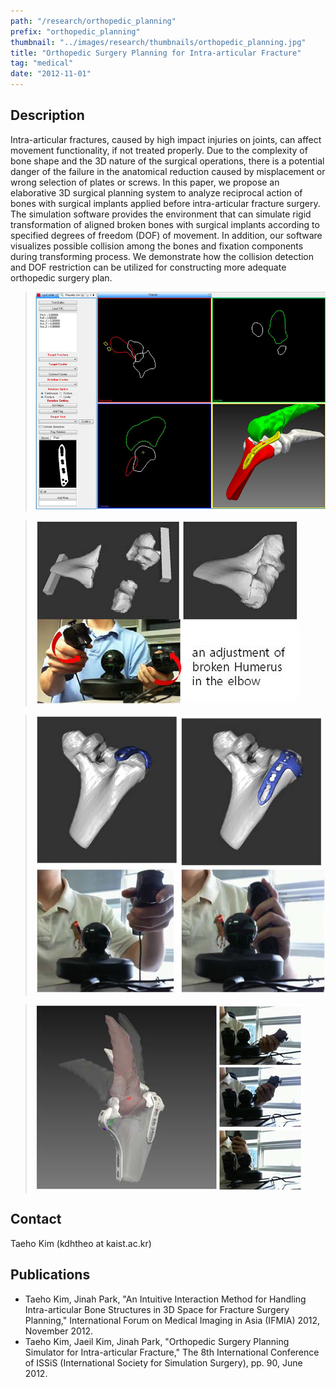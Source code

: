 ```yaml
---
path: "/research/orthopedic_planning"
prefix: "orthopedic_planning"
thumbnail: "../images/research/thumbnails/orthopedic_planning.jpg"
title: "Orthopedic Surgery Planning for Intra-articular Fracture"
tag: "medical"
date: "2012-11-01"
---
```


## Description

Intra-articular fractures, caused by high impact injuries on joints, can affect movement functionality, if not treated properly. Due to the complexity of bone shape and the 3D nature of the surgical operations, there is a potential danger of the failure in the anatomical reduction caused by misplacement or wrong selection of plates or screws. In this paper, we propose an elaborative 3D surgical planning system to analyze reciprocal action of bones with surgical implants applied before intra-articular fracture surgery. The simulation software provides the environment that can simulate rigid transformation of aligned broken bones with surgical implants according to specified degrees of freedom (DOF) of movement. In addition, our software visualizes possible collision among the bones and fixation components during transforming process. We demonstrate how the collision detection and DOF restriction can be utilized for constructing more adequate orthopedic surgery plan.

> ![Figure 1. Snapshot of surgery planning simulator](../images/research/orthopedic_planning/img1.jpg)

> ![Figure 2. Adjustment process using virtual handles](../images/research/orthopedic_planning/img2.jpg)

> ![Figure 3. Placement of the plate model along the surface of bone fragment model](../images/research/orthopedic_planning/img3.jpg)

> ![Figure 4. Confirmation process](../images/research/orthopedic_planning/img4.jpg)

## Contact

Taeho Kim (kdhtheo at kaist.ac.kr)

## Publications

- Taeho Kim, Jinah Park, "An Intuitive Interaction Method for Handling Intra-articular Bone Structures in 3D Space for Fracture Surgery Planning," International Forum on Medical Imaging in Asia (IFMIA) 2012, November 2012.
- Taeho Kim, Jaeil Kim, Jinah Park, "Orthopedic Surgery Planning Simulator for Intra-articular Fracture," The 8th International Conference of ISSiS (International Society for Simulation Surgery), pp. 90, June 2012.